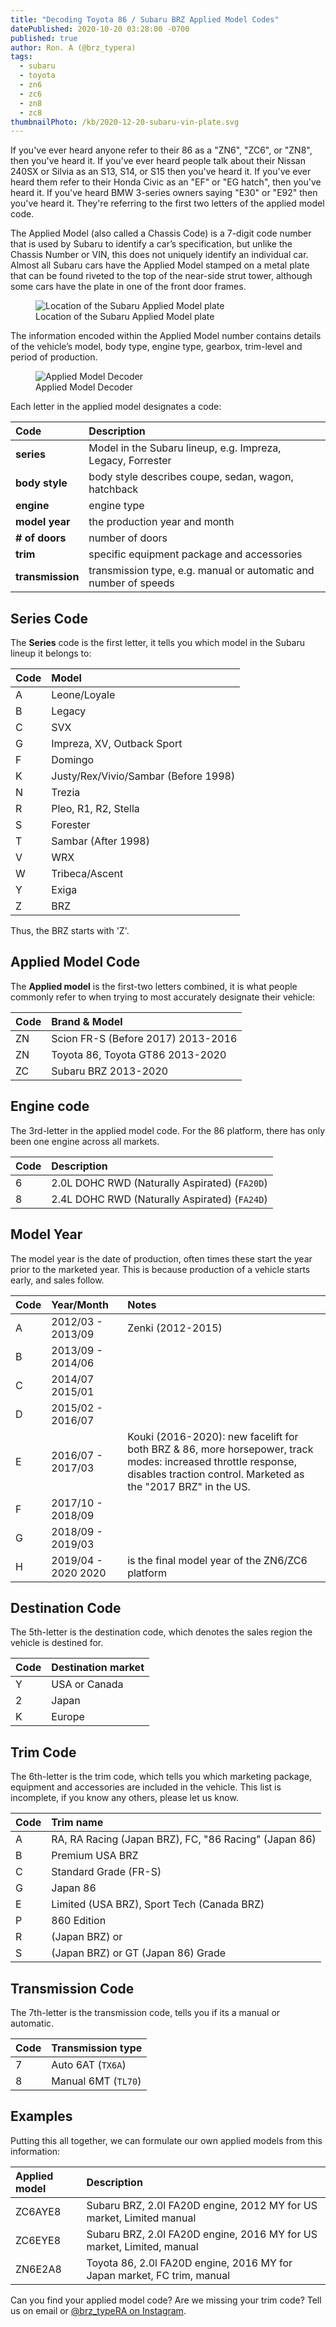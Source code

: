 ```yaml
---
title: "Decoding Toyota 86 / Subaru BRZ Applied Model Codes"
datePublished: 2020-10-20 03:28:00 -0700
published: true
author: Ron. A (@brz_typera)
tags:
  - subaru
  - toyota
  - zn6
  - zc6
  - zn8
  - zc8
thumbnailPhoto: /kb/2020-12-20-subaru-vin-plate.svg
---
```


If you've ever heard anyone refer to their 86 as a "ZN6", "ZC6", or "ZN8",
then you've heard it.  If you've ever heard people talk about their Nissan 240SX
or Silvia as an S13, S14, or S15 then you've heard it. If you've ever heard them
refer to their Honda Civic as an "EF" or "EG hatch", then you've heard it. If 
you've heard BMW 3-series owners saying "E30" or "E92" then you've heard it.
They're referring to the first two letters of the applied model code.

The Applied Model (also called a Chassis Code) is a 7-digit code number that is
used by Subaru to identify a car’s specification, but unlike the Chassis Number 
or VIN, this does not uniquely identify an individual car. Almost all Subaru 
cars have the Applied Model stamped on a metal plate that can be found riveted 
to the top of the near-side strut tower, although some cars have the plate in 
one of the front door frames.

<figure>
  <img src="/kb/2020-12-20-subaru-vin-plate-location.jpg" alt="Location of the Subaru Applied Model plate">
  <figcaption>
    Location of the Subaru Applied Model plate
  </figcaption>
</figure>

The information encoded within the Applied Model number contains details of the
vehicle’s model, body type, engine type, gearbox, trim-level and period of 
production.

<figure>
  <img src="/kb/2020-12-20-subaru-vin-plate.svg" alt="Applied Model Decoder">
  <figcaption>
    Applied Model Decoder
  </figcaption>
</figure>

Each letter in the applied model designates a code:



| Code | Description |
| :--- | :---------- |
| **series** | Model in the Subaru lineup, e.g. Impreza, Legacy, Forrester |
| **body style** | body style describes coupe, sedan, wagon, hatchback |
| **engine** | engine type |
| **model year** | the production year and month |
| **\# of doors** | number of doors |
| **trim** | specific equipment package and accessories |
| **transmission** | transmission type, e.g. manual or automatic and number of speeds |


## Series Code

The **Series** code is the first letter, it tells you which model in the Subaru lineup it belongs to:

| Code | Model |
| :--- | :---- |
| A | Leone/Loyale
| B | Legacy |
| C | SVX |
| G | Impreza, XV, Outback Sport |
| F | Domingo |
| K | Justy/Rex/Vivio/Sambar (Before 1998) |
| N | Trezia |
| R | Pleo, R1, R2, Stella |
| S | Forester |
| T | Sambar (After 1998) |
| V | WRX |
| W | Tribeca/Ascent |
| Y | Exiga |
| Z | BRZ |

Thus, the BRZ starts with 'Z'.


## Applied Model Code

The **Applied model** is the first-two letters combined, it is what people 
commonly refer to when trying to most accurately designate their vehicle:
 
| Code | Brand & Model |
| :--- | :------------ |
| ZN | Scion FR-S (Before 2017) 2013-2016 |
| ZN | Toyota 86, Toyota GT86 2013-2020 |
| ZC | Subaru BRZ 2013-2020 |

## Engine code

The 3rd-letter in the applied model code. For the 86 platform, there has only 
been one engine across all markets.

| Code | Description |
| :--- | :---------- |
| 6 | 2.0L DOHC RWD (Naturally Aspirated) (`FA20D`) |
| 8 | 2.4L DOHC RWD (Naturally Aspirated) (`FA24D`) |

## Model Year

The model year is the date of production, often times these start the year prior
to the marketed year. This is because production of a vehicle starts early, and
sales follow. 

| Code | Year/Month | Notes |
| :--- | :--------- | :---- |
| A | 2012/03 - 2013/09 | Zenki (2012-2015) |
| B | 2013/09 - 2014/06 | |
| C | 2014/07 2015/01 | |
| D | 2015/02 - 2016/07 | |
| E | 2016/07 - 2017/03 | Kouki (2016-2020): new facelift for both BRZ & 86, more horsepower, track modes: increased throttle response, disables traction control. Marketed as the "2017 BRZ" in the US. |
| F | 2017/10 - 2018/09 | |
| G | 2018/09 - 2019/03 | |
| H | 2019/04 - 2020 2020 | is the final model year of the ZN6/ZC6 platform |


## Destination Code

The 5th-letter is the destination code, which denotes the sales region the
vehicle is destined for.

| Code | Destination market |
| :--- | :----------------- |
| Y | USA or Canada |
| 2 | Japan |
| K | Europe | 

## Trim Code

The 6th-letter is the trim code, which tells you which marketing package,
equipment and accessories are included in the vehicle. This list is incomplete,
if you know any others, please let us know.

| Code | Trim name |
| :--- | :-------- |
| A | RA, RA Racing (Japan BRZ), FC, "86 Racing" (Japan 86) |
| B | Premium USA BRZ |
| C | Standard Grade (FR-S) |
| G | Japan 86 |
| E | Limited (USA BRZ), Sport Tech (Canada BRZ) | 
| P | 860 Edition |
| R | (Japan BRZ) or |
| S | (Japan BRZ) or GT (Japan 86) Grade |

## Transmission Code

The 7th-letter is the transmission code, tells you if its a manual or automatic.

| Code | Transmission type |
| :--- | :---------------- |
| 7 | Auto 6AT (`TX6A`) |
| 8 | Manual 6MT (`TL70`) |

## Examples

Putting this all together, we can formulate our own applied models from this
information:

| Applied model | Description |
| :------------ | :---------- |
| ZC6AYE8 | Subaru BRZ, 2.0l FA20D engine, 2012 MY for US market, Limited manual |
| ZC6EYE8 | Subaru BRZ, 2.0l FA20D engine, 2016 MY for US market, Limited, manual |
| ZN6E2A8 | Toyota 86, 2.0l FA20D engine, 2016 MY for Japan market, FC trim, manual |

Can you find your applied model code? Are we missing your trim code? Tell us on 
email or <a href="https://instagram.com/brz_typera">@brz_typeRA on Instagram</a>.

